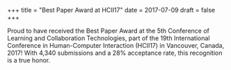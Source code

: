+++
title = "Best Paper Award at HCII17"
date = 2017-07-09
draft = false
+++

Proud to have received the Best Paper Award at the 5th Conference of Learning and Collaboration Technologies, part of the 19th International Conference in Human-Computer Interaction (HCII17) in Vancouver, Canada, 2017! With 4,340 submissions and a 28% acceptance rate, this recognition is a true honor.
